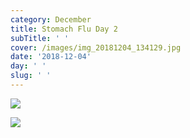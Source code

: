 ```yaml
---
category: December
title: Stomach Flu Day 2
subTitle: ' '
cover: /images/img_20181204_134129.jpg
date: '2018-12-04'
day: ' '
slug: ' '
---
```

![](/images/img_20181204_134129.jpg)

![](/images/mvimg_20181204_195723.jpg)
